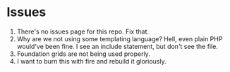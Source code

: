 Issues
======

1. There's no issues page for this repo. Fix that.
2. Why are we not using some templating language? Hell, even plain PHP would've 
been fine. I see an include statement, but don't see the file.
3. Foundation grids are not being used properly.
4. I want to burn this with fire and rebuild it gloriously.
